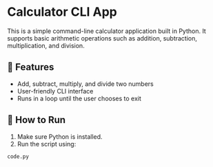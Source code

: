 # Calculator CLI App

This is a simple command-line calculator application built in Python. It supports basic arithmetic operations such as addition, subtraction, multiplication, and division.

## 🔧 Features

- Add, subtract, multiply, and divide two numbers
- User-friendly CLI interface
- Runs in a loop until the user chooses to exit

## 🚀 How to Run

1. Make sure Python is installed.
2. Run the script using:

```bash
code.py
